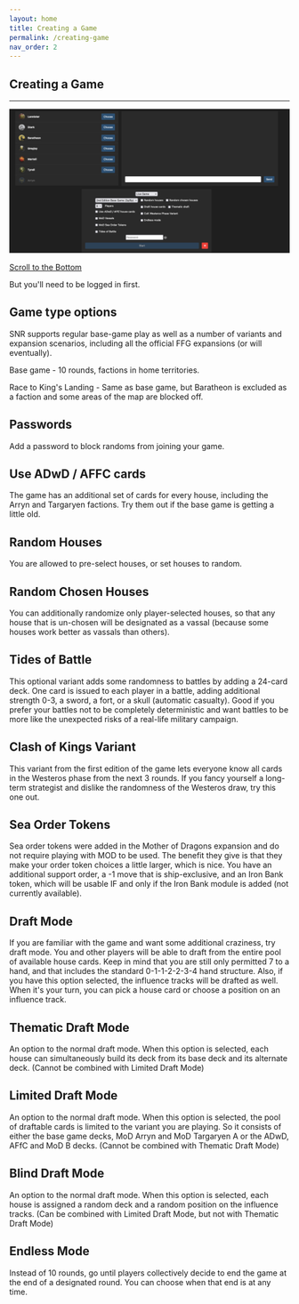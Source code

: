 ```yaml
---
layout: home
title: Creating a Game
permalink: /creating-game
nav_order: 2
---
```


## Creating a Game

---

![Game Creation](/assets/img/create.png)

[Scroll to the Bottom](https://swordsandravens.net/games/)

But you'll need to be logged in first.

## Game type options

SNR supports regular base-game play as well as a number of variants and expansion scenarios, including all the official FFG expansions (or will eventually).

Base game - 10 rounds, factions in home territories.

Race to King's Landing - Same as base game, but Baratheon is excluded as a faction and some areas of the map are blocked off.

## Passwords

Add a password to block randoms from joining your game.

## Use ADwD / AFFC cards

The game has an additional set of cards for every house, including the Arryn and Targaryen factions. Try them out if the base game is getting a little old.

## Random Houses
You are allowed to pre-select houses, or set houses to random. 

## Random Chosen Houses
You can additionally randomize only player-selected houses, so that any house that is un-chosen will be designated as a vassal (because some houses work better as vassals than others).

## Tides of Battle

This optional variant adds some randomness to battles by adding a 24-card deck. One card is issued to each player in a battle, adding additional strength 0-3, a sword, a fort, or a skull (automatic casualty). Good if you prefer your battles not to be completely deterministic and want battles to be more like the unexpected risks of a real-life military campaign.

## Clash of Kings Variant

This variant from the first edition of the game lets everyone know all cards in the Westeros phase from the next 3 rounds. If you fancy yourself a long-term strategist and dislike the randomness of the Westeros draw, try this one out.

## Sea Order Tokens

Sea order tokens were added in the Mother of Dragons expansion and do not require playing with MOD to be used. The benefit they give is that they make your order token choices a little larger, which is nice. You have an additional support order, a -1 move that is ship-exclusive, and an Iron Bank token, which will be usable IF and only if the Iron Bank module is added (not currently available).

## Draft Mode

If you are familiar with the game and want some additional craziness, try draft mode. You and other players will be able to draft from the entire pool of available house cards. Keep in mind that you are still only permitted 7 to a hand, and that includes the standard 0-1-1-2-2-3-4 hand structure. Also, if you have this option selected, the influence tracks will be drafted as well. When it's your turn, you can pick a house card or choose a position on an influence track.

## Thematic Draft Mode

An option to the normal draft mode. When this option is selected, each house can simultaneously build its deck from its base deck and its alternate deck. (Cannot be combined with Limited Draft Mode)

## Limited Draft Mode

An option to the normal draft mode. When this option is selected, the pool of draftable cards is limited to the variant you are playing. So it consists of either the base game decks, MoD Arryn and MoD Targaryen A or the ADwD, AFfC and MoD B decks. (Cannot be combined with Thematic Draft Mode)

## Blind Draft Mode

An option to the normal draft mode. When this option is selected, each house is assigned a random deck and a random position on the influence tracks. (Can be combined with Limited Draft Mode, but not with Thematic Draft Mode)

## Endless Mode

Instead of 10 rounds, go until players collectively decide to end the game at the end of a designated round. You can choose when that end is at any time.
